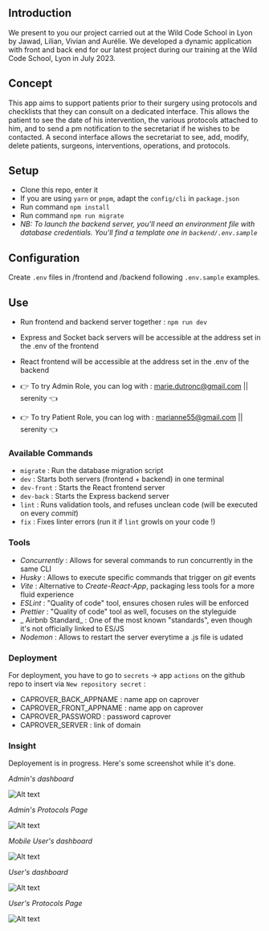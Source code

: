 ## Introduction

We present to you our project carried out at the Wild Code School in Lyon by Jawad, Lilian, Vivian and Aurélie. We developed a dynamic application with front and back end for our latest project during our training at the Wild Code School, Lyon in July 2023.

## Concept

This app aims to support patients prior to their surgery using protocols and checklists that they can consult on a dedicated interface. This allows the patient to see the date of his intervention, the various protocols attached to him, and to send a pm notification to the secretariat if he wishes to be contacted. A second interface allows the secretariat to see, add, modify, delete patients, surgeons, interventions, operations, and protocols.

## Setup

- Clone this repo, enter it
- If you are using `yarn` or `pnpm`, adapt the `config/cli` in `package.json`
- Run command `npm install`
- Run command `npm run migrate`
- _NB: To launch the backend server, you'll need an environment file with database credentials. You'll find a template one in `backend/.env.sample`_

## Configuration

Create `.env` files in /frontend and /backend following `.env.sample` examples.

## Use

- Run frontend and backend server together : `npm run dev`
- Express and Socket back servers will be accessible at the address set in the .env of the frontend
- React frontend will be accessible at the address set in the .env of the backend

- 👉 To try Admin Role, you can log with : marie.dutronc@gmail.com || serenity 👈
- 👉 To try Patient Role, you can log with : marianne55@gmail.com || serenity 👈

### Available Commands

- `migrate` : Run the database migration script
- `dev` : Starts both servers (frontend + backend) in one terminal
- `dev-front` : Starts the React frontend server
- `dev-back` : Starts the Express backend server
- `lint` : Runs validation tools, and refuses unclean code (will be executed on every _commit_)
- `fix` : Fixes linter errors (run it if `lint` growls on your code !)

### Tools

- _Concurrently_ : Allows for several commands to run concurrently in the same CLI
- _Husky_ : Allows to execute specific commands that trigger on _git_ events
- _Vite_ : Alternative to _Create-React-App_, packaging less tools for a more fluid experience
- _ESLint_ : "Quality of code" tool, ensures chosen rules will be enforced
- _Prettier_ : "Quality of code" tool as well, focuses on the styleguide
- _ Airbnb Standard_ : One of the most known "standards", even though it's not officially linked to ES/JS
- _Nodemon_ : Allows to restart the server everytime a .js file is udated

### Deployment

For deployment, you have to go to `secrets` → app `actions` on the github repo to insert via `New repository secret` :

- CAPROVER_BACK_APPNAME : name app on caprover
- CAPROVER_FRONT_APPNAME : name app on caprover
- CAPROVER_PASSWORD : password caprover
- CAPROVER_SERVER : link of domain

### Insight

Deployement is in progress.
Here's some screenshot while it's done.

_Admin's dashboard_

![Alt text](https://i.imgur.com/GvPKwWi.png "Admin dashboard")


_Admin's Protocols Page_

![Alt text](https://i.imgur.com/IM605My.png "Admin protocols")


_Mobile User's dashboard_  

![Alt text](https://i.ibb.co/jk2MCjw/mobile-dashboard.png "User dashboard")


_User's dashboard_

![Alt text](https://i.ibb.co/rG8YSTQ/dashboard.png "User dashboard")


_User's Protocols Page_

![Alt text](https://i.ibb.co/xDsxSKD/protocol.png "User protocols")
